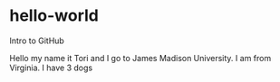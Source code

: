 # hello-world
Intro to GitHub 

Hello my name it Tori and I go to James Madison University.
I am from Virginia.
I have 3 dogs
